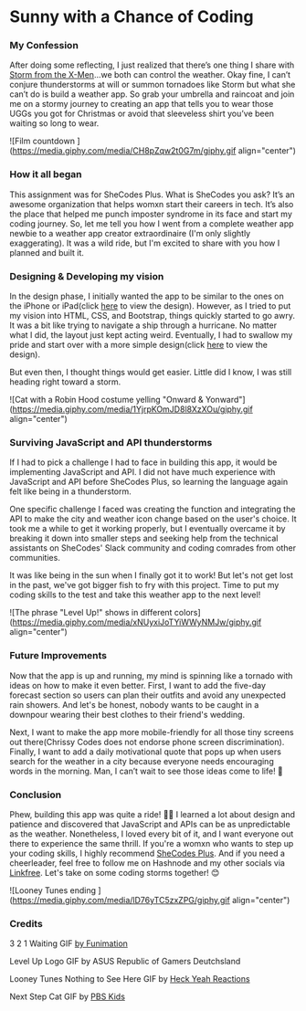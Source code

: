# Sunny with a Chance of Coding

### My Confession

After doing some reflecting, I just realized that there’s one thing I share with [Storm from the X-Men](https://www.writeups.org/storm-x-men-ororo-marvel-comics/)...we both can control the weather. Okay fine, I can’t conjure thunderstorms at will or summon tornadoes like Storm but what she can’t do is build a weather app. So grab your umbrella and raincoat and join me on a stormy journey to creating an app that tells you to wear those UGGs you got for Christmas or avoid that sleeveless shirt you’ve been waiting so long to wear.

![Film countdown ](https://media.giphy.com/media/CH8pZqw2t0G7m/giphy.gif align="center")

### How it all began

This assignment was for SheCodes Plus. What is SheCodes you ask? It’s an awesome organization that helps womxn start their careers in tech. It’s also the place that helped me punch imposter syndrome in its face and start my coding journey. So, let me tell you how I went from a complete weather app newbie to a weather app creator extraordinaire (I'm only slightly exaggerating). It was a wild ride, but I'm excited to share with you how I planned and built it.

### Designing & Developing my vision

In the design phase, I initially wanted the app to be similar to the ones on the iPhone or iPad(click [here](https://christine558432.invisionapp.com/freehand/Weather-App-3UrunUpOO?dsid_h=c44689c0ba915014f0ab10925f08d973f8e8048f1d47696708c694398385ae99&uid_h=cb19429214a0961b8c5081e50a3383cc5e14f21447eb677602387c6e952b9788) to view the design). However, as I tried to put my vision into HTML, CSS, and Bootstrap, things quickly started to go awry. It was a bit like trying to navigate a ship through a hurricane. No matter what I did, the layout just kept acting weird. Eventually, I had to swallow my pride and start over with a more simple design(click [here](https://christine558432.invisionapp.com/freehand/Weather-App-simple-version--qlw8gT3jc?dsid_h=388bf92197e972a20e11bc3949e83917f386a9a542c355ad777262c2da350b87&uid_h=cb19429214a0961b8c5081e50a3383cc5e14f21447eb677602387c6e952b9788) to view the design).

But even then, I thought things would get easier. Little did I know, I was still heading right toward a storm.

![Cat with a Robin Hood costume yelling "Onward & Yonward"](https://media.giphy.com/media/1YjrpKOmJD8l8XzXOu/giphy.gif align="center")

### Surviving JavaScript and API thunderstorms

If I had to pick a challenge I had to face in building this app, it would be implementing JavaScript and API. I did not have much experience with JavaScript and API before SheCodes Plus, so learning the language again felt like being in a thunderstorm.

One specific challenge I faced was creating the function and integrating the API to make the city and weather icon change based on the user's choice. It took me a while to get it working properly, but I eventually overcame it by breaking it down into smaller steps and seeking help from the technical assistants on SheCodes' Slack community and coding comrades from other communities.

It was like being in the sun when I finally got it to work! But let's not get lost in the past, we've got bigger fish to fry with this project. Time to put my coding skills to the test and take this weather app to the next level!

![The phrase "Level Up!" shows in different colors](https://media.giphy.com/media/xNUyxiJoTYiWWyNMJw/giphy.gif align="center")

### Future Improvements

Now that the app is up and running, my mind is spinning like a tornado with ideas on how to make it even better. First, I want to add the five-day forecast section so users can plan their outfits and avoid any unexpected rain showers. And let's be honest, nobody wants to be caught in a downpour wearing their best clothes to their friend's wedding.

Next, I want to make the app more mobile-friendly for all those tiny screens out there(Chrissy Codes does not endorse phone screen discrimination). Finally, I want to add a daily motivational quote that pops up when users search for the weather in a city because everyone needs encouraging words in the morning. Man, I can’t wait to see those ideas come to life! 🤩

### Conclusion

Phew, building this app was quite a ride! 😮‍💨 I learned a lot about design and patience and discovered that JavaScript and APIs can be as unpredictable as the weather. Nonetheless, I loved every bit of it, and I want everyone out there to experience the same thrill. If you're a womxn who wants to step up your coding skills, I highly recommend [SheCodes Plus](https://www.shecodes.io/workshops?coupon_name=SheCodesFriend). And if you need a cheerleader, feel free to follow me on Hashnode and my other socials via [Linkfree](https://linkfree.eddiehub.io/CBID2). Let's take on some coding storms together! 😊

![Looney Tunes ending ](https://media.giphy.com/media/lD76yTC5zxZPG/giphy.gif align="center")

### Credits

3 2 1 Waiting GIF [by Funimation](https://media.giphy.com/media/CH8pZqw2t0G7m/giphy.gif)

Level Up Logo GIF by ASUS Republic of Gamers Deutchsland

Looney Tunes Nothing to See Here GIF by [Heck Yeah Reactions](https://heckyeahreactiongifs.tumblr.com/post/102176386240)

Next Step Cat GIF by [PBS Kids](https://media.giphy.com/media/1YjrpKOmJD8l8XzXOu/giphy.gif)